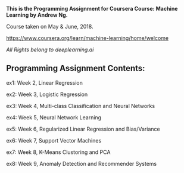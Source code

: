 **This is the Programming Assignment for Coursera Course: Machine Learning by Andrew Ng.**

Course taken on May & June, 2018.

https://www.coursera.org/learn/machine-learning/home/welcome

*All Rights belong to deeplearning.ai*



## Programming Assignment Contents:

ex1: Week 2, Linear Regression

ex2: Week 3, Logistic Regression

ex3: Week 4, Multi-class Classification and Neural Networks

ex4: Week 5, Neural Network Learning

ex5: Week 6, Regularized Linear Regression and Bias/Variance

ex6: Week 7, Support Vector Machines

ex7: Week 8, K-Means Clustoring and PCA

ex8: Week 9, Anomaly Detection and Recommender Systems 

